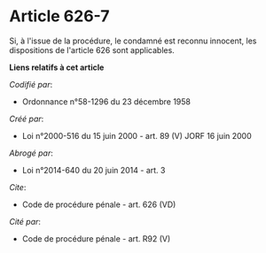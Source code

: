 # Article 626-7

Si, à l'issue de la procédure, le condamné est reconnu innocent, les dispositions de l'article 626 sont applicables.

**Liens relatifs à cet article**

_Codifié par_:

  - Ordonnance n°58-1296 du 23 décembre 1958

_Créé par_:

  - Loi n°2000-516 du 15 juin 2000 - art. 89 (V) JORF 16 juin 2000

_Abrogé par_:

  - Loi n°2014-640 du 20 juin 2014 - art. 3

_Cite_:

  - Code de procédure pénale - art. 626 (VD)

_Cité par_:

  - Code de procédure pénale - art. R92 (V)
